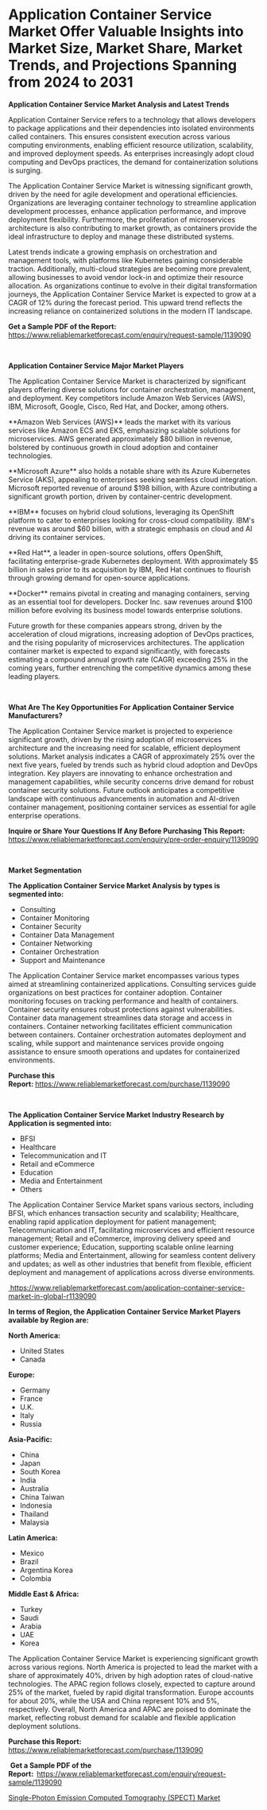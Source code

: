 <p><h1>Application Container Service Market Offer Valuable Insights into Market Size, Market Share, Market Trends, and Projections Spanning from 2024 to 2031</h1></p><p><strong>Application Container Service Market Analysis and Latest Trends</strong></p>
<p><p>Application Container Service refers to a technology that allows developers to package applications and their dependencies into isolated environments called containers. This ensures consistent execution across various computing environments, enabling efficient resource utilization, scalability, and improved deployment speeds. As enterprises increasingly adopt cloud computing and DevOps practices, the demand for containerization solutions is surging.</p><p>The Application Container Service Market is witnessing significant growth, driven by the need for agile development and operational efficiencies. Organizations are leveraging container technology to streamline application development processes, enhance application performance, and improve deployment flexibility. Furthermore, the proliferation of microservices architecture is also contributing to market growth, as containers provide the ideal infrastructure to deploy and manage these distributed systems.</p><p>Latest trends indicate a growing emphasis on orchestration and management tools, with platforms like Kubernetes gaining considerable traction. Additionally, multi-cloud strategies are becoming more prevalent, allowing businesses to avoid vendor lock-in and optimize their resource allocation. As organizations continue to evolve in their digital transformation journeys, the Application Container Service Market is expected to grow at a CAGR of 12% during the forecast period. This upward trend reflects the increasing reliance on containerized solutions in the modern IT landscape.</p></p>
<p><strong>Get a Sample PDF of the Report:&nbsp;</strong> <a href="https://www.reliablemarketforecast.com/enquiry/request-sample/1139090?utm_campaign=1134&utm_medium=2&utm_source=Github&utm_content=ia&utm_term=28122024&utm_id=application-container-service">https://www.reliablemarketforecast.com/enquiry/request-sample/1139090</a></p>
<p>&nbsp;</p>
<p><strong>Application Container Service Major Market Players</strong></p>
<p><p>The Application Container Service Market is characterized by significant players offering diverse solutions for container orchestration, management, and deployment. Key competitors include Amazon Web Services (AWS), IBM, Microsoft, Google, Cisco, Red Hat, and Docker, among others. </p><p>**Amazon Web Services (AWS)** leads the market with its various services like Amazon ECS and EKS, emphasizing scalable solutions for microservices. AWS generated approximately $80 billion in revenue, bolstered by continuous growth in cloud adoption and container technologies.</p><p>**Microsoft Azure** also holds a notable share with its Azure Kubernetes Service (AKS), appealing to enterprises seeking seamless cloud integration. Microsoft reported revenue of around $198 billion, with Azure contributing a significant growth portion, driven by container-centric development.</p><p>**IBM** focuses on hybrid cloud solutions, leveraging its OpenShift platform to cater to enterprises looking for cross-cloud compatibility. IBM's revenue was around $60 billion, with a strategic emphasis on cloud and AI driving its container services.</p><p>**Red Hat**, a leader in open-source solutions, offers OpenShift, facilitating enterprise-grade Kubernetes deployment. With approximately $5 billion in sales prior to its acquisition by IBM, Red Hat continues to flourish through growing demand for open-source applications.</p><p>**Docker** remains pivotal in creating and managing containers, serving as an essential tool for developers. Docker Inc. saw revenues around $100 million before evolving its business model towards enterprise solutions.</p><p>Future growth for these companies appears strong, driven by the acceleration of cloud migrations, increasing adoption of DevOps practices, and the rising popularity of microservices architectures. The application container market is expected to expand significantly, with forecasts estimating a compound annual growth rate (CAGR) exceeding 25% in the coming years, further entrenching the competitive dynamics among these leading players.</p></p>
<p>&nbsp;</p>
<p><strong>What Are The Key Opportunities For Application Container Service Manufacturers?</strong></p>
<p><p>The Application Container Service market is projected to experience significant growth, driven by the rising adoption of microservices architecture and the increasing need for scalable, efficient deployment solutions. Market analysis indicates a CAGR of approximately 25% over the next five years, fueled by trends such as hybrid cloud adoption and DevOps integration. Key players are innovating to enhance orchestration and management capabilities, while security concerns drive demand for robust container security solutions. Future outlook anticipates a competitive landscape with continuous advancements in automation and AI-driven container management, positioning container services as essential for agile enterprise operations.</p></p>
<p><strong>Inquire or Share Your Questions If Any Before Purchasing This Report:</strong> <a href="https://www.reliablemarketforecast.com/enquiry/pre-order-enquiry/1139090?utm_campaign=1134&utm_medium=2&utm_source=Github&utm_content=ia&utm_term=28122024&utm_id=application-container-service">https://www.reliablemarketforecast.com/enquiry/pre-order-enquiry/1139090</a></p>
<p>&nbsp;</p>
<p><strong>Market Segmentation</strong></p>
<p><strong>The Application Container Service Market Analysis by types is segmented into:</strong></p>
<p><ul><li>Consulting</li><li>Container Monitoring</li><li>Container Security</li><li>Container Data Management</li><li>Container Networking</li><li>Container Orchestration</li><li>Support and Maintenance</li></ul></p>
<p><p>The Application Container Service market encompasses various types aimed at streamlining containerized applications. Consulting services guide organizations on best practices for container adoption. Container monitoring focuses on tracking performance and health of containers. Container security ensures robust protections against vulnerabilities. Container data management streamlines data storage and access in containers. Container networking facilitates efficient communication between containers. Container orchestration automates deployment and scaling, while support and maintenance services provide ongoing assistance to ensure smooth operations and updates for containerized environments.</p></p>
<p><strong>Purchase this Report:&nbsp;</strong><a href="https://www.reliablemarketforecast.com/purchase/1139090?utm_campaign=1134&utm_medium=2&utm_source=Github&utm_content=ia&utm_term=28122024&utm_id=application-container-service">https://www.reliablemarketforecast.com/purchase/1139090</a></p>
<p>&nbsp;</p>
<p><strong>The Application Container Service Market Industry Research by Application is segmented into:</strong></p>
<p><ul><li>BFSI</li><li>Healthcare</li><li>Telecommunication and IT</li><li>Retail and eCommerce</li><li>Education</li><li>Media and Entertainment</li><li>Others</li></ul></p>
<p><p>The Application Container Service Market spans various sectors, including BFSI, which enhances transaction security and scalability; Healthcare, enabling rapid application deployment for patient management; Telecommunication and IT, facilitating microservices and efficient resource management; Retail and eCommerce, improving delivery speed and customer experience; Education, supporting scalable online learning platforms; Media and Entertainment, allowing for seamless content delivery and updates; as well as other industries that benefit from flexible, efficient deployment and management of applications across diverse environments.</p></p>
<p><a href="https://www.reliablemarketforecast.com/application-container-service-market-in-global-r1139090?utm_campaign=1134&utm_medium=2&utm_source=Github&utm_content=ia&utm_term=28122024&utm_id=application-container-service">&nbsp;https://www.reliablemarketforecast.com/application-container-service-market-in-global-r1139090</a></p>
<p><strong>In terms of Region, the Application Container Service Market Players available by Region are:</strong></p>
<p>
    <p> <strong> North America: </strong>
        <ul>
            <li>United States</li>
            <li>Canada</li>
        </ul>
        </p> 
    <p> <strong> Europe: </strong>
        <ul>
            <li>Germany</li>
            <li>France</li>
            <li>U.K.</li>
            <li>Italy</li>
            <li>Russia</li>
        </ul>
        </p> 
    <p> <strong> Asia-Pacific: </strong>
        <ul>
            <li>China</li>
            <li>Japan</li>
            <li>South Korea</li>
            <li>India</li>
            <li>Australia</li>
            <li>China Taiwan</li>
            <li>Indonesia</li>
            <li>Thailand</li>
            <li>Malaysia</li>
        </ul>
        </p> 
    <p> <strong> Latin America: </strong>
        <ul>
            <li>Mexico</li>
            <li>Brazil</li>
            <li>Argentina Korea</li>
            <li>Colombia</li>
        </ul>
        </p> 
    <p> <strong> Middle East & Africa: </strong>
        <ul>
            <li>Turkey</li>
            <li>Saudi</li>
            <li>Arabia</li>
            <li>UAE</li>
            <li>Korea</li>
        </ul>
    </p>
    </p>
<p><p>The Application Container Service Market is experiencing significant growth across various regions. North America is projected to lead the market with a share of approximately 40%, driven by high adoption rates of cloud-native technologies. The APAC region follows closely, expected to capture around 25% of the market, fueled by rapid digital transformation. Europe accounts for about 20%, while the USA and China represent 10% and 5%, respectively. Overall, North America and APAC are poised to dominate the market, reflecting robust demand for scalable and flexible application deployment solutions.</p></p>
<p><strong>Purchase this Report: </strong><a href="https://www.reliablemarketforecast.com/purchase/1139090?utm_campaign=1134&utm_medium=2&utm_source=Github&utm_content=ia&utm_term=28122024&utm_id=application-container-service">https://www.reliablemarketforecast.com/purchase/1139090</a></p>
<p>&nbsp;<strong>Get a Sample PDF of the Report:&nbsp;&nbsp;</strong><a href="https://www.reliablemarketforecast.com/enquiry/request-sample/1139090?utm_campaign=1134&utm_medium=2&utm_source=Github&utm_content=ia&utm_term=28122024&utm_id=application-container-service">https://www.reliablemarketforecast.com/enquiry/request-sample/1139090</a></p>
<p><strong></strong></p>
<p><p><a href="https://github.com/BryceTownsendr/Market-Research-Report-List-7/blob/main/single-photon-emission-computed-tomography-spect-market.md?utm_campaign=1134&utm_medium=2&utm_source=Github&utm_content=ia&utm_term=28122024&utm_id=application-container-service">Single-Photon Emission Computed Tomography (SPECT) Market</a></p></p>